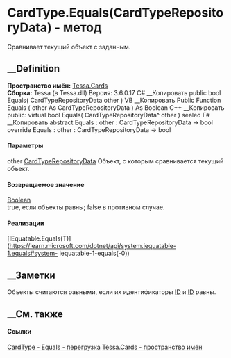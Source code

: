 # CardType.Equals(CardTypeRepositoryData) - метод
Сравнивает текущий объект с заданным.
##  __Definition
 **Пространство имён:** [Tessa.Cards](N_Tessa_Cards.htm)  
 **Сборка:** Tessa (в Tessa.dll) Версия: 3.6.0.17
C# __Копировать
     public bool Equals(
    	CardTypeRepositoryData other
    )
VB __Копировать
     Public Function Equals ( 
    	other As CardTypeRepositoryData
    ) As Boolean
C++ __Копировать
     public:
    virtual bool Equals(
    	CardTypeRepositoryData^ other
    ) sealed
F# __Копировать
     abstract Equals : 
            other : CardTypeRepositoryData -> bool 
    override Equals : 
            other : CardTypeRepositoryData -> bool 
#### Параметры
other [CardTypeRepositoryData](T_Tessa_Cards_CardTypeRepositoryData.htm)
    Объект, с которым сравнивается текущий объект.
#### Возвращаемое значение
[Boolean](https://learn.microsoft.com/dotnet/api/system.boolean)  
true, если объекты равны; false в противном случае.
#### Реализации
[IEquatable<T>.Equals(T)](https://learn.microsoft.com/dotnet/api/system.iequatable-1.equals#system-
iequatable-1-equals\(-0\))  
##  __Заметки
Объекты считаются равными, если их идентификаторы
[ID](P_Tessa_Cards_CardType_ID.htm) и
[ID](P_Tessa_Cards_CardTypeRepositoryData_ID.htm) равны.
## __См. также
#### Ссылки
[CardType - ](T_Tessa_Cards_CardType.htm)
[Equals - перегрузка](Overload_Tessa_Cards_CardType_Equals.htm)
[Tessa.Cards - пространство имён](N_Tessa_Cards.htm)
